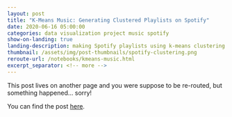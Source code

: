 ```yaml
---
layout: post
title: "K-Means Music: Generating Clustered Playlists on Spotify"
date: 2020-06-16 05:00:00
categories: data visualization project music spotify
show-on-landing: true
landing-description: making Spotify playlists using k-means clustering
thumbnail: /assets/img/post-thumbnails/spotify-clustering.png
reroute-url: /notebooks/kmeans-music.html
excerpt_separator: <!-- more -->
---
```


This post lives on another page and you were suppose to be re-routed, but something happened... sorry!

You can find the post [here](/notebooks/kmeans-music.html).

<script>
    window.location = '/notebooks/kmeans-music.html';
</script>
